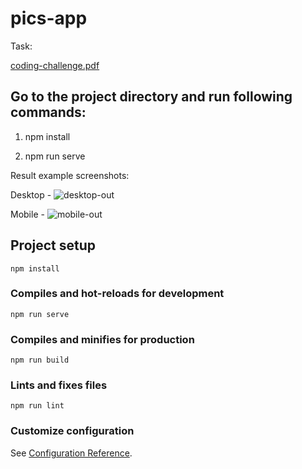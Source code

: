 # pics-app

Task:

[coding-challenge.pdf](https://github.com/techopus/Coding-challenge/files/8693218/coding-challenge.pdf)

## Go to the project directory and run following commands:

1. npm install

2. npm run serve

Result example screenshots:

Desktop -
![desktop-out](https://user-images.githubusercontent.com/92953798/168436206-b0153cc5-07a9-4e24-855f-d070cde1e089.jpg)

Mobile - 
![mobile-out](https://user-images.githubusercontent.com/92953798/168436312-91096014-e838-45e1-b858-977dfb60eb4e.jpg)





## Project setup
```
npm install
```

### Compiles and hot-reloads for development
```
npm run serve
```

### Compiles and minifies for production
```
npm run build
```

### Lints and fixes files
```
npm run lint
```

### Customize configuration
See [Configuration Reference](https://cli.vuejs.org/config/).
